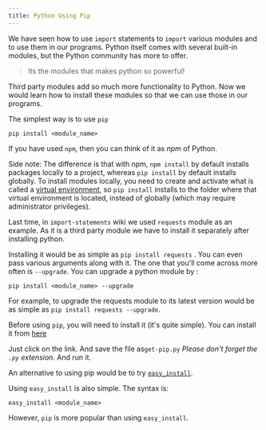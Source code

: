 ```yaml
---
title: Python Using Pip
---
```

We have seen how to use `import` statements to `import` various modules and to use them in our programs. Python itself comes with several built-in modules, but the Python community has more to offer.

> Its the modules that makes python so powerful!

Third party modules add so much more functionality to Python. Now we would learn how to install these modules so that we can use those in our programs.

The simplest way is to use `pip`

    pip install <module_name>

If you have used `npm`, then you can think of it as _npm_ of Python.

Side note: The difference is that with npm, `npm install` by default installs packages locally to a project, whereas `pip install` by default installs globally.  To install modules locally, you need to create and activate what is called a [virtual environment](http://docs.python-guide.org/en/latest/dev/virtualenvs/), so `pip install` installs to the folder where that virtual environment is located, instead of globally (which may require administrator privileges).

Last time, in <a>`import-statements`</a> wiki we used `requests` module as an example. As it is a third party module we have to install it separately after installing python.

Installing it would be as simple as `pip install requests` . You can even pass various arguments along with it. The one that you'll come across more often is `--upgrade`. You can upgrade a python module by :

    pip install <module_name> --upgrade

For example, to upgrade the requests module to its latest version would be as simple as `pip install requests --upgrade`.

Before using `pip`, you will need to install it (it's quite simple). You can install it from <a href='https://bootstrap.pypa.io/get-pip.py' target='_blank' rel='nofollow'>here</a>

Just click on the link. And save the file as`get-pip.py` _Please don't forget the `.py` extension._ And run it.

An alternative to using pip would be to try <a href='https://bootstrap.pypa.io/ez_setup.py' target='_blank' rel='nofollow'>`easy_install`</a>.

Using `easy_install` is also simple. The syntax is:

    easy_install <module_name>

However, `pip` is more popular than using `easy_install`.
